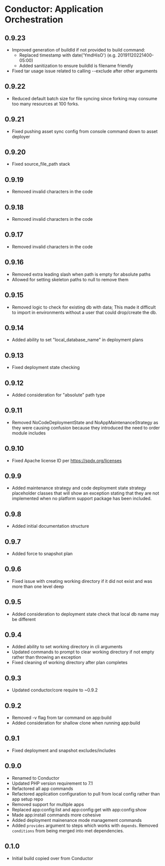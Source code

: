 Conductor: Application Orchestration
====================================

## 0.9.23
- Improved generation of buildId if not provided to build command:
  * Replaced timestamp with date('YmdHisO') (e.g. 20191120221400-05:00)
  * Added sanitization to ensure buildId is filename friendly
- Fixed tar usage issue related to calling --exclude after other arguments

## 0.9.22
- Reduced default batch size for file syncing since forking may consume too many
  resources at 100 forks.

## 0.9.21
- Fixed pushing asset sync config from console command down to asset deployer

## 0.9.20
- Fixed source_file_path stack

## 0.9.19
- Removed invalid characters in the code

## 0.9.18
- Removed invalid characters in the code

## 0.9.17
- Removed invalid characters in the code

## 0.9.16
- Removed extra leading slash when path is empty for absolute paths
- Allowed for setting skeleton paths to null to remove them

## 0.9.15
- Removed logic to check for existing db with data; This made it difficult to import 
  in environments without a user that could drop/create the db.

## 0.9.14
- Added ability to set "local_database_name" in deployment plans

## 0.9.13
- Fixed deployment state checking

## 0.9.12
- Added consideration for "absolute" path type 

## 0.9.11
- Removed NoCodeDeploymentState and NoAppMaintenanceStrategy as they were causing 
  confusion because they introduced the need to order module includes

## 0.9.10
- Fixed Apache license ID per https://spdx.org/licenses

## 0.9.9
- Added maintenance strategy and code deployment state strategy placeholder classes 
  that will show an exception stating that they are not implemented when no platform
  support package has been included.

## 0.9.8
- Added initial documentation structure 

## 0.9.7
- Added force to snapshot plan

## 0.9.6
- Fixed issue with creating working directory if it did not exist and was 
  more than one level deep

## 0.9.5
- Added consideration to deployment state check that local db name may be different

## 0.9.4
- Added ability to set working directory in cli arguments
- Updated commands to prompt to clear working directory if not empty
  rather than throwing an exception
- Fixed cleaning of working directory after plan completes

## 0.9.3
- Updated conductor/core require to ~0.9.2

## 0.9.2
- Removed -v flag from tar command on app:build
- Added consideration for shallow clone when running app:build

## 0.9.1
- Fixed deployment and snapshot excludes/includes

## 0.9.0
- Renamed to Conductor
- Updated PHP version requirement to 7.1
- Refactored all app commands
- Refactored application configuration to pull from local config rather than app setup repo
- Removed support for multiple apps
- Replaced app:config:list and app:config:get with app:config:show
- Made app:install commands more cohesive
- Added deployment mainenance mode management commands
- Added `provides` argument to steps which works with `depends`. Removed `conditions` from
  being merged into met dependencies.

## 0.1.0
- Initial build copied over from Conductor

